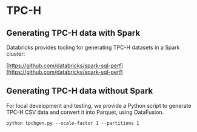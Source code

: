 <!---
  Licensed to the Apache Software Foundation (ASF) under one
  or more contributor license agreements.  See the NOTICE file
  distributed with this work for additional information
  regarding copyright ownership.  The ASF licenses this file
  to you under the Apache License, Version 2.0 (the
  "License"); you may not use this file except in compliance
  with the License.  You may obtain a copy of the License at

    http://www.apache.org/licenses/LICENSE-2.0

  Unless required by applicable law or agreed to in writing,
  software distributed under the License is distributed on an
  "AS IS" BASIS, WITHOUT WARRANTIES OR CONDITIONS OF ANY
  KIND, either express or implied.  See the License for the
  specific language governing permissions and limitations
  under the License.
-->

# TPC-H

## Generating TPC-H data with Spark

Databricks provides tooling for generating TPC-H datasets in a Spark cluster:

[https://github.com/databricks/spark-sql-perf](https://github.com/databricks/spark-sql-perf)

## Generating TPC-H data without Spark

For local development and testing, we provide a Python script to generate TPC-H CSV data and convert it into Parquet, 
using DataFusion.

```shell
python tpchgen.py --scale-factor 1 --partitions 1
```





